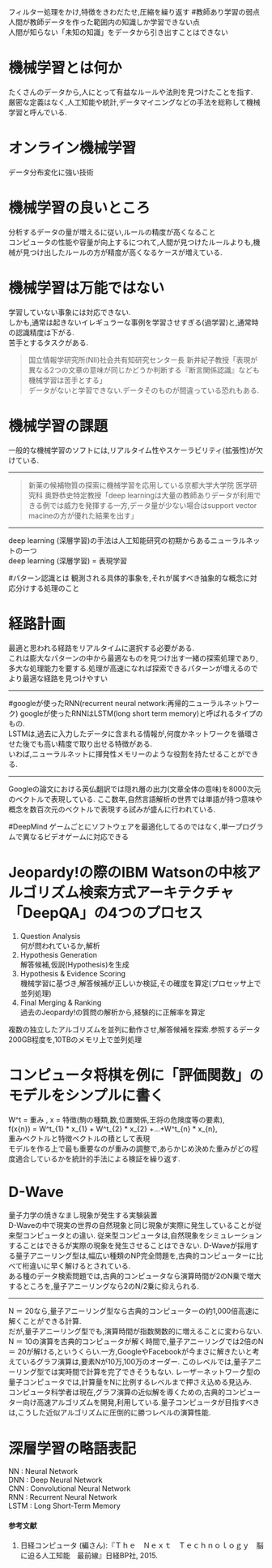 フィルター処理をかけ,特徴をきわだたせ,圧縮を繰り返す
#教師あり学習の弱点
人間が教師データを作った範囲内の知識しか学習できない点  
人間が知らない「未知の知識」をデータから引き出すことはできない

# 機械学習とは何か
たくさんのデータから,人にとって有益なルールや法則を見つけたことを指す.  
厳密な定義はなく,人工知能や統計,データマイニングなどの手法を総称して機械学習と呼んでいる.  

# オンライン機械学習
データ分布変化に強い技術

# 機械学習の良いところ  
分析するデータの量が増えるに従い,ルールの精度が高くなること  
コンピュータの性能や容量が向上するにつれて,人間が見つけたルールよりも,機械が見つけ出したルールの方が精度が高くなるケースが増えている.  

# 機械学習は万能ではない
学習していない事象には対応できない.  
しかも,通常は起きないイレギュラーな事例を学習させすぎる(過学習)と,通常時の認識精度は下がる.  
苦手とするタスクがある.  
> 国立情報学研究所(NII)社会共有知研究センター長 新井紀子教授「表現が異なる2つの文章の意味が同じかどうか判断する『断言関係認識』なども機械学習は苦手とする」  
データがないと学習できない.データそのものが間違っている恐れもある.

# 機械学習の課題  
一般的な機械学習のソフトには,リアルタイム性やスケーラビリティ(拡張性)が欠けている.

***
> 新薬の候補物質の探索に機械学習を応用している京都大学大学院 医学研究科 奥野恭史特定教授「deep learningは大量の教師ありデータが利用できる例では威力を発揮する一方,データ量が少ない場合はsupport vector macineの方が優れた結果を出す」

***

deep learning (深層学習)の手法は人工知能研究の初期からあるニューラルネットの一つ  
deep learning (深層学習) = 表現学習

#パターン認識とは
観測される具体的事象を,それが属すべき抽象的な概念に対応分けする処理のこと

# 経路計画  
最適と思われる経路をリアルタイムに選択する必要がある.  
これは膨大なパターンの中から最適なものを見つけ出す一緒の探索処理であり,多大な処理能力を要する.処理が高速になれば探索できるパターンが増えるので より最適な経路を見つけやすい
***
#googleが使ったRNN(recurrent neural network:再帰的ニューラルネットワーク)
googleが使ったRNNはLSTM(long short term memory)と呼ばれるタイプのもの.  
LSTMは,過去に入力したデータに含まれる情報が,何度かネットワークを循環させた後でも高い精度で取り出せる特徴がある.  
いわば,ニューラルネットに揮発性メモリーのような役割を持たせることができる.
***
Googleの論文における英仏翻訳では隠れ層の出力(文章全体の意味)を8000次元のベクトルで表現している.
ここ数年,自然言語解析の世界では単語が持つ意味や概念を数百次元のベクトルで表現する試みが盛んに行われている.

#DeepMind
ゲームごとにソフトウェアを最適化してるのではなく,単一プログラムで異なるビデオゲームに対応できる

# Jeopardy!の際のIBM Watsonの中核アルゴリズム検索方式アーキテクチャ「DeepQA」の4つのプロセス
1. Question Analysis  
 何が問われているか,解析
1. Hypothesis Generation  
解答候補,仮説(Hypothesis)を生成
1. Hypothesis & Evidence Scoring  
機械学習に基づき,解答候補が正しいか検証,その確度を算定(プロセッサ上で並列処理)
1. Final Merging & Ranking  
過去のJeopardy!の質問の解析から,経験的に正解率を算定

複数の独立したアルゴリズムを並列に動作させ,解答候補を探索.参照するデータ200GB程度を,10TBのメモリ上で並列処理

# コンピュータ将棋を例に「評価関数」のモデルをシンプルに書く
W^t = 重み , x = 特徴(駒の種類,数,位置関係,王将の危険度等の要素),  
f(x{n}) = W^t_{1} * x_{1} + W^t_{2} * x_{2} +...+W^t_{n} * x_{n},  
重みベクトルと特徴ベクトルの積として表現  
モデルを作る上で最も重要なのが重みの調整で,あらかじめ決めた重みがどの程度適合しているかを統計的手法による検証を繰り返す.  

# D-Wave
量子力学の焼きなまし現象が発生する実験装置  
D-Waveの中で現実の世界の自然現象と同じ現象が実際に発生していることが従来型コンピュータとの違い.
従来型コンピュータは,自然現象をシミュレーションすることはできるが実際の現象を発生させることはできない.
D-Waveが採用する量子アニーリング型は,幅広い種類のNP完全問題を,古典的コンピューターに比べて桁違いに早く解けるとされている.  
ある種のデータ検索問題では,古典的コンピュータなら演算時間が2のN乗で増大するところを,量子アニーリングなら2のN/2乗に抑えられる.
***
N ＝ 20なら,量子アニーリング型なら古典的コンピューターの約1,000倍高速に解くことができる計算.  
だが,量子アニーリング型でも,演算時間が指数関数的に増えることに変わらない.
N ＝ 10の演算を古典的コンピュータが解く時間で,量子アニーリングでは2倍のN ＝ 20が解ける,というくらい.一方,GoogleやFacebookが今まさに解きたいと考えているグラフ演算は,要素Nが10万,100万のオーダー.
このレベルでは,量子アニーリング型では実時間で計算を完了できそうもない.
レーザーネットワーク型の量子コンピュータでは,計算量をNに比例するレベルまで押さえ込める見込み.  
コンピュータ科学者は現在,グラフ演算の近似解を導くための,古典的コンピューター向け高速アルゴリズムを開発,利用している.量子コンピュータが目指すべきは,こうした近似アルゴリズムに圧倒的に勝つレベルの演算性能.

# 深層学習の略語表記
NN : Neural Network  
DNN : Deep Neural Network  
CNN : Convolutional Neural Network  
RNN : Recurrent Neural Network  
LSTM : Long Short-Term Memory

#### 参考文献
1) 日経コンピュータ (編さん):『Ｔｈｅ　Ｎｅｘｔ　Ｔｅｃｈｎｏｌｏｇｙ　脳に迫る人工知能　最前線』日経BP社, 2015.
